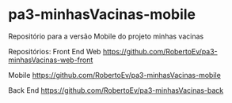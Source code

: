 # pa3-minhasVacinas-mobile
Repositório para a versão Mobile do projeto minhas vacinas

Repositórios:
  Front End Web
    https://github.com/RobertoEv/pa3-minhasVacinas-web-front

  Mobile
    https://github.com/RobertoEv/pa3-minhasVacinas-mobile

  Back End
    https://github.com/RobertoEv/pa3-minhasVacinas-back
